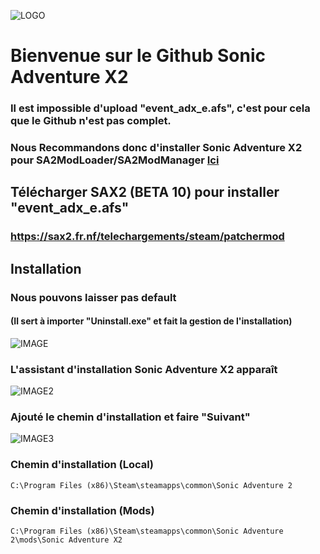 ![LOGO](https://sax2.fr.nf/web/image/452-36316fcc/logo-sax2-3-2.webp)
# Bienvenue sur le Github Sonic Adventure X2
### Il est impossible d'upload "event_adx_e.afs", c'est pour cela que le Github n'est pas complet.
### Nous Recommandons donc d'installer Sonic Adventure X2 pour SA2ModLoader/SA2ModManager [Ici](https://sax2.fr.nf/telechargements/steam/sa2modloader)

## Télécharger SAX2 (BETA 10) pour installer "event_adx_e.afs"
### https://sax2.fr.nf/telechargements/steam/patchermod

## Installation
### Nous pouvons laisser pas default 
#### (Il sert à importer "Uninstall.exe" et fait la gestion de l'installation)
![IMAGE](https://i.ibb.co/K5hytxt/2024-07-07-14-46-14-Sonic-Adventure-X2-BETA-10.png)

### L'assistant d'installation Sonic Adventure X2 apparaît
![IMAGE2](https://i.ibb.co/qCXhcyj/2024-07-07-14-49-07-Sonic-Adventure-X2-BETA-10.png)

### Ajouté le chemin d'installation et faire "Suivant"
![IMAGE3](https://i.ibb.co/16y8s69/2024-07-07-14-56-01-Installation-de-Sonic-Adventure-X2.png)


### Chemin d'installation (Local)
```
C:\Program Files (x86)\Steam\steamapps\common\Sonic Adventure 2
```


### Chemin d'installation (Mods)
```
C:\Program Files (x86)\Steam\steamapps\common\Sonic Adventure 2\mods\Sonic Adventure X2
```

